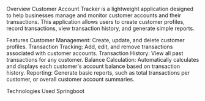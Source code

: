 Overview
Customer Account Tracker is a lightweight application designed to help businesses manage and monitor customer accounts and their transactions. This application allows users to create customer profiles, 
record transactions, view transaction history, and generate simple reports.

Features
Customer Management: Create, update, and delete customer profiles.
Transaction Tracking: Add, edit, and remove transactions associated with customer accounts.
Transaction History: View all past transactions for any customer.
Balance Calculation: Automatically calculates and displays each customer's account balance based on transaction history.
Reporting: Generate basic reports, such as total transactions per customer, or overall customer account summaries.

Technologies Used
Springboot
